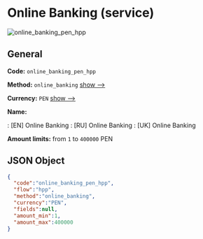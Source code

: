 
# Online Banking (service) 
![online_banking_pen_hpp](https://static.openfintech.io/payment_methods/online_banking_pen_hpp/logo.svg?w=400&c=v0.59.26#w200)  

## General 
 
**Code:** `online_banking_pen_hpp` 
 
**Method:** `online_banking` 
 [show -->](/payment-methods/online_banking/) 
 
**Currency:** `PEN` [show -->](/currencies/PEN/) 
 
**Name:** 
 
:	[EN] Online Banking 
:	[RU] Online Banking 
:	[UK] Online Banking 
 
**Amount limits:** from `1` to `400000` PEN 

## JSON Object 

```json
{
  "code":"online_banking_pen_hpp",
  "flow":"hpp",
  "method":"online_banking",
  "currency":"PEN",
  "fields":null,
  "amount_min":1,
  "amount_max":400000
}
```  
